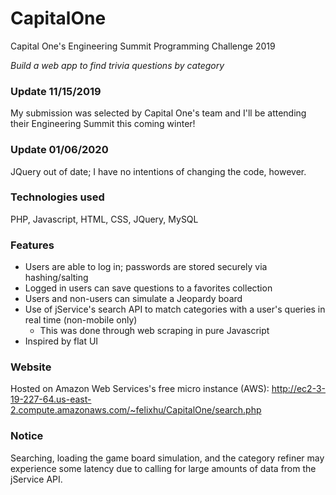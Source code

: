 # CapitalOne
Capital One's Engineering Summit Programming Challenge 2019

*Build a web app to find trivia questions by category*

### Update 11/15/2019

My submission was selected by Capital One's team and I'll be attending their Engineering Summit this coming winter!

### Update 01/06/2020

JQuery out of date; I have no intentions of changing the code, however.

### Technologies used

PHP, Javascript, HTML, CSS, JQuery, MySQL

### Features

- Users are able to log in; passwords are stored securely via hashing/salting
- Logged in users can save questions to a favorites collection
- Users and non-users can simulate a Jeopardy board
- Use of jService's search API to match categories with a user's queries in real time (non-mobile only)
  - This was done through web scraping in pure Javascript
- Inspired by flat UI

### Website

Hosted on Amazon Web Services's free micro instance (AWS): http://ec2-3-19-227-64.us-east-2.compute.amazonaws.com/~felixhu/CapitalOne/search.php

### Notice

Searching, loading the game board simulation, and the category refiner may experience some latency due to calling for large amounts of data from the jService API.
